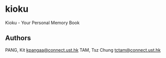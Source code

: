 <!--
# COMP 4521    #  PANG, Kit        20606678          kpangaa@connect.ust.hk
# COMP 4521    #  TAM, Tsz Chung        20606173          tctam@connect.ust.hk
-->

# kioku

Kioku - Your Personal Memory Book

## Authors

PANG, Kit <kpangaa@connect.ust.hk>
TAM, Tsz Chung <tctam@connect.ust.hk>

